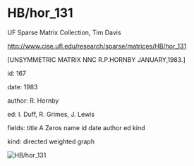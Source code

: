 # HB/hor_131

 UF Sparse Matrix Collection, Tim Davis

 http://www.cise.ufl.edu/research/sparse/matrices/HB/hor_131

 [UNSYMMETRIC MATRIX NNC  R.P.HORNBY JANUARY,1983.]

 id: 167

 date: 1983

 author: R. Hornby

 ed: I. Duff, R. Grimes, J. Lewis

 fields: title A Zeros name id date author ed kind

 kind: directed weighted graph

![HB/hor_131](http://www2.research.att.com/~yifanhu/GALLERY/GRAPHS/GIF_SMALL/HB@hor_131.gif)